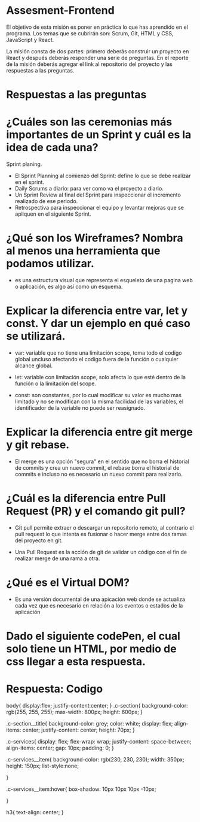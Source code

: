 # Assesment-Frontend


El objetivo de esta misión es poner en práctica lo que has aprendido en el programa. Los temas que se cubrirán son: Scrum, Git, HTML y CSS, JavaScript y React.

La misión consta de dos partes: primero deberás construir un proyecto en React y después deberás responder una serie de preguntas. En el reporte de la misión deberás agregar el link al repositorio del proyecto y las respuestas a las preguntas.
<h1></h1>

<h1>Respuestas a las preguntas</h1>

<h1>¿Cuáles son las ceremonias más importantes de un Sprint y cuál es la idea de cada una?</h1>
Sprint planing.

- El Sprint Planning al comienzo del Sprint: define lo que se debe realizar en el sprint.
- Daily Scrums a diario: para ver como va el proyecto a diario.
- Un Sprint Review al final del Sprint para inspeccionar el incremento realizado de ese periodo.
- Retrospectiva para inspeccionar el equipo y levantar mejoras que se apliquen en el siguiente Sprint.


<h1>¿Qué son los Wireframes? Nombra al menos una herramienta que podamos utilizar.</h1>


- es una estructura visual que representa el esqueleto de una pagina web o aplicación, es algo así como un esquema.

<h1>Explicar la diferencia entre var, let y const. Y dar un ejemplo en qué caso se utilizará.</h1>

- var: variable que no tiene una limitación scope, toma todo el codigo global uncluso afectando el codigo fuera de la función o cualquier alcance global.

- let: variable con limitación scope, solo afecta lo que esté dentro de la función o la limitación del scope.

- const: son constantes, por lo cual modificar su valor es mucho mas limitado y no se modifican con la misma facilidad de las variables, el identificador de la variable no puede ser reasignado.

<h1>Explicar la diferencia entre git merge y git rebase.</h1>

- El merge es una opción "segura" en el sentido que no borra el historial de commits y crea un nuevo commit, el rebase borra el historial de commits e incluso no es necesario un nuevo commit para realizarlo.

<h1>¿Cuál es la diferencia entre Pull Request (PR) y el comando git pull?</h1>

- Git pull permite extraer o descargar un repositorio remoto, al contrario el pull request lo que intenta es fusionar o hacer merge entre dos ramas del proyecto en git.

- Una Pull Request es la acción de git de validar un código con el fin de realizar merge de una rama a otra.

<h1>¿Qué es el Virtual DOM?</h1>

- Es una versión documental de una apicación web donde se actualiza cada vez que es necesario en relación a los eventos o estados de la aplicación

<h1>Dado el siguiente codePen, el cual solo tiene un HTML, por medio de css llegar a esta respuesta.</h1>


<h1>Respuesta: Codigo</h1>

body{
  display:flex;
  justify-content:center;
}
.c-section{
    background-color: rgb(255, 255, 255);
    max-width: 800px;
    height: 600px;
}

.c-section__title{
    background-color: grey;
    color: white;
    display: flex;
    align-items: center;
    justify-content: center;
    height: 70px;
}

.c-services{
    display: flex;
    flex-wrap: wrap;
    justify-content: space-between;
    align-items: center;
    gap: 10px;
    padding: 0;
}

.c-services__item{
    background-color: rgb(230, 230, 230);
    width: 350px;
    height: 150px;
    list-style:none;

}

.c-services__item:hover{
    box-shadow: 10px 10px 10px -10px;
    
}

h3{
    text-align: center;
}
